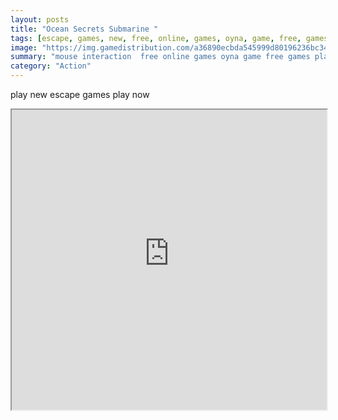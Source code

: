 ```yaml
---
layout: posts
title: "Ocean Secrets Submarine "
tags: [escape, games, new, free, online, games, oyna, game, free, games, play, play, games]
image: "https://img.gamedistribution.com/a36890ecbda545999d80196236bc343b.jpg"
summary: "mouse interaction  free online games oyna game free games play play games"
category: "Action"
---
```


play new escape games play now

<iframe width="100%" height="480px;" src="https://flash.gamedistribution.com?game=a36890ecbda545999d80196236bc343b"></iframe>